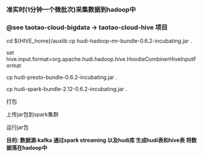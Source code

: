 ### 准实时(1分钟一个微批次)采集数据到hadoop中

### @see taotao-cloud-bigdata -> taotao-cloud-hive 项目

cd ${HIVE_home}/auxlib
cp hudi-hadoop-mr-bundle-0.6.2-incubating.jar .

set hive.input.format=org.apache.hudi.hadoop.hive.HoodieCombinerHiveInputFormat

cp hudi-presto-bundle-0.6.2-incubating.jar .

cp hudi-spark-bundle-2.12-0.6.2-incubating.jar .

打包

上传jar包到spark集群

运行jar包

**目的: 数据源:kafka 通过spark streaming 以及hudi库 生成hudi表和hive表 将数据落在hadoop中**
